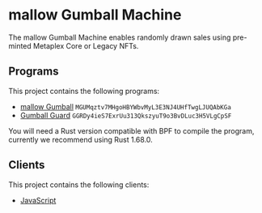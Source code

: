 # mallow Gumball Machine

The mallow Gumball Machine enables randomly drawn sales using pre-minted Metaplex Core or Legacy NFTs.

## Programs

This project contains the following programs:

- [mallow Gumball](./programs/mallow-gumball/README.md) `MGUMqztv7MHgoHBYWbvMyL3E3NJ4UHfTwgLJUQAbKGa`
- [Gumball Guard](./programs/gumball-guard/README.md) `GGRDy4ieS7ExrUu313QkszyuT9o3BvDLuc3H5VLgCpSF`

You will need a Rust version compatible with BPF to compile the program, currently we recommend using Rust 1.68.0.

## Clients

This project contains the following clients:

- [JavaScript](./clients/js/README.md)
